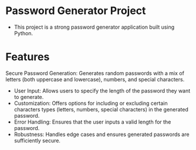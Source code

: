 # Password Generator Project
- This project is a strong password generator application built using Python.

# Features
Secure Password Generation: Generates random passwords with a mix of letters (both uppercase and lowercase), numbers, and special characters.
- User Input: Allows users to specify the length of the password they want to generate.
- Customization: Offers options for including or excluding certain characters types (letters, numbers, special characters) in the generated password.
- Error Handling: Ensures that the user inputs a valid length for the password.
- Robustness: Handles edge cases and ensures generated passwords are sufficiently secure.
